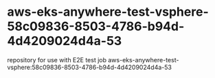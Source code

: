 # aws-eks-anywhere-test-vsphere-58c09836-8503-4786-b94d-4d4209024d4a-53
repository for use with E2E test job aws-eks-anywhere-test-vsphere:58c09836-8503-4786-b94d-4d4209024d4a-53
